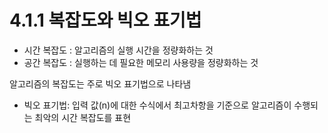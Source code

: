 # 4.1.1 복잡도와 빅오 표기법

- 시간 복잡도 : 알고리즘의 실행 시간을 정량화하는 것
- 공간 복잡도 : 실행하는 데 필요한 메모리 사용량을 정량화하는 것

알고리즘의 복잡도는 주로 빅오 표기법으로 나타냄

- 빅오 표기법: 입력 값(n)에 대한 수식에서 최고차항을 기준으로 알고리즘이 수행되는 최악의 시간 복잡도를 표현

